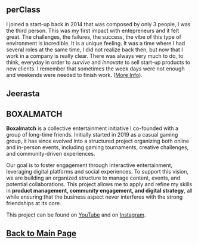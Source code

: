 
## perClass

I joined a start-up back in 2014 that was composed by only 3 people, I was the third person. This was my first impact with entepreneurs and it felt great. The challenges, the failures, the success, the vibe of this type of environment is incredible. It is a unique feeling. It was a time where I had several roles at the same time, I did not realize back then, but now that I work in a company is really clear. There was always very much to do, to think, everyday in order to _survive_ and _innovate_ to sell start-up products to new clients. I remember that sometimes the week days were not enough and weekends were needed to finish work. ([More Info](https://teoka.github.io/career/work.html)). 

## Jeerasta

## BOXALMATCH

**Boxalmatch** is a collective entertainment initiative I co-founded with a group of long-time friends. Initially started in 2019 as a casual gaming group, it has since evolved into a structured project organizing both online and in-person events, including gaming tournaments, creative challenges, and community-driven experiences.  

Our goal is to foster engagement through interactive entertainment, leveraging digital platforms and social experiences. To support this vision, we are building an organized structure to manage content, events, and potential collaborations. This project allows me to apply and refine my skills in **product management, community engagement, and digital strategy**, all while ensuring that the business aspect never interferes with the strong friendships at its core.

This project can be found on [YouTube](https://www.youtube.com/@BOXALMATCH) and on [Instagram](https://www.instagram.com/boxalmatch/).

## [Back to Main Page](https://teoka.github.io)


